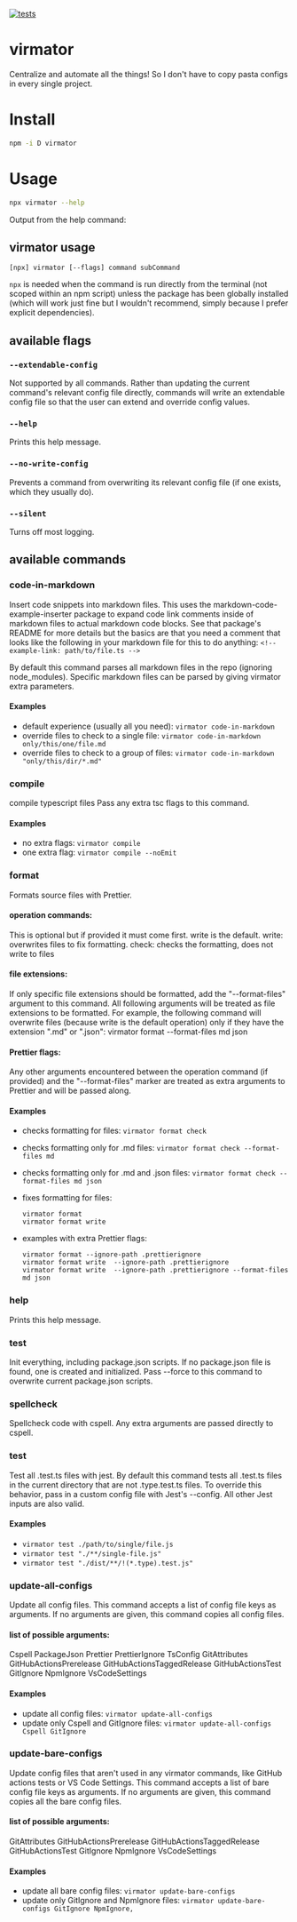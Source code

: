 [![tests](https://github.com/electrovir/virmator/actions/workflows/virmator-tests.yml/badge.svg?branch=main)](https://github.com/electrovir/virmator/actions/workflows/virmator-tests.yml)

# virmator

Centralize and automate all the things! So I don't have to copy pasta configs in every single project.

# Install

```bash
npm -i D virmator
```

# Usage

```bash
npx virmator --help
```

Output from the help command:

<!-- usage below -->

## virmator usage

```
[npx] virmator [--flags] command subCommand
```

`npx` is needed when the command is run directly from the terminal (not scoped within an npm script) unless the package has been globally installed (which will work just fine but I wouldn't recommend, simply because I prefer explicit dependencies).

## available flags

### `--extendable-config`

Not supported by all commands. Rather than updating the current command's relevant config file directly, commands will write an extendable config file so that the user can extend and override config values.

### `--help`

Prints this help message.

### `--no-write-config`

Prevents a command from overwriting its relevant config file (if one exists, which they usually do).

### `--silent`

Turns off most logging.

## available commands

### code-in-markdown

Insert code snippets into markdown files. This uses the markdown-code-example-inserter package to expand code link comments inside of markdown files to actual markdown code blocks. See that package's README for more details but the basics are that you need a comment that looks like the following in your markdown file for this to do anything: `<!-- example-link: path/to/file.ts -->`

By default this command parses all markdown files in the repo (ignoring node_modules). Specific markdown files can be parsed by giving virmator extra parameters.

#### Examples

-   default experience (usually all you need): `virmator code-in-markdown`
-   override files to check to a single file: `virmator code-in-markdown only/this/one/file.md`
-   override files to check to a group of files: `virmator code-in-markdown "only/this/dir/*.md"`

### compile

compile typescript files
Pass any extra tsc flags to this command.

#### Examples

-   no extra flags: `virmator compile`
-   one extra flag: `virmator compile --noEmit`

### format

Formats source files with Prettier.

#### operation commands:

This is optional but if provided it must come first. write is the default.
write: overwrites files to fix formatting.
check: checks the formatting, does not write to files

#### file extensions:

If only specific file extensions should be formatted, add the "--format-files" argument to this command. All following arguments will be treated as file extensions to be formatted. For example, the following command will overwrite files (because write is the default operation) only if they have the extension ".md" or ".json": virmator format --format-files md json

#### Prettier flags:

Any other arguments encountered between the operation command (if provided) and the "--format-files" marker are treated as extra arguments to Prettier and will be passed along.

#### Examples

-   checks formatting for files: `virmator format check`
-   checks formatting only for .md files: `virmator format check --format-files md`
-   checks formatting only for .md and .json files: `virmator format check --format-files md json`
-   fixes formatting for files:

    ```
    virmator format
    virmator format write
    ```

-   examples with extra Prettier flags:
    ```
    virmator format --ignore-path .prettierignore
    virmator format write  --ignore-path .prettierignore
    virmator format write  --ignore-path .prettierignore --format-files md json
    ```

### help

Prints this help message.

### test

Init everything, including package.json scripts.
If no package.json file is found, one is created and initialized.
Pass --force to this command to overwrite current package.json scripts.

### spellcheck

Spellcheck code with cspell. Any extra arguments are passed directly to cspell.

### test

Test all .test.ts files with jest. By default this command tests all .test.ts files in the current directory that are not .type.test.ts files. To override this behavior, pass in a custom config file with Jest's --config. All other Jest inputs are also valid.

#### Examples

-   `virmator test ./path/to/single/file.js`
-   `virmator test "./**/single-file.js"`
-   `virmator test "./dist/**/!(*.type).test.js"`

### update-all-configs

Update all config files. This command accepts a list of config file keys as arguments. If no arguments are given, this command copies all config files.

#### list of possible arguments:

Cspell
PackageJson
Prettier
PrettierIgnore
TsConfig
GitAttributes
GitHubActionsPrerelease
GitHubActionsTaggedRelease
GitHubActionsTest
GitIgnore
NpmIgnore
VsCodeSettings

#### Examples

-   update all config files: `virmator update-all-configs`
-   update only Cspell and GitIgnore files: `virmator update-all-configs Cspell GitIgnore`

### update-bare-configs

Update config files that aren't used in any virmator commands, like GitHub actions tests or VS Code Settings. This command accepts a list of bare config file keys as arguments. If no arguments are given, this command copies all the bare config files.

#### list of possible arguments:

GitAttributes
GitHubActionsPrerelease
GitHubActionsTaggedRelease
GitHubActionsTest
GitIgnore
NpmIgnore
VsCodeSettings

#### Examples

-   update all bare config files: `virmator update-bare-configs`
-   update only GitIgnore and NpmIgnore files: `virmator update-bare-configs GitIgnore NpmIgnore,`
